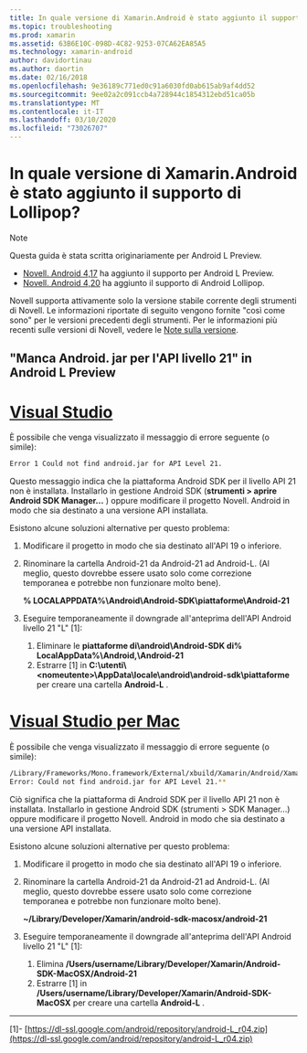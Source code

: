 ```yaml
---
title: In quale versione di Xamarin.Android è stato aggiunto il supporto di Lollipop?
ms.topic: troubleshooting
ms.prod: xamarin
ms.assetid: 63B6E10C-098D-4C82-9253-07CA62EA85A5
ms.technology: xamarin-android
author: davidortinau
ms.author: daortin
ms.date: 02/16/2018
ms.openlocfilehash: 9e36189c771ed0c91a6030fd0ab615ab9af4dd52
ms.sourcegitcommit: 9ee02a2c091ccb4a728944c1854312ebd51ca05b
ms.translationtype: MT
ms.contentlocale: it-IT
ms.lasthandoff: 03/10/2020
ms.locfileid: "73026707"
---
```

# <a name="what-version-of-xamarinandroid-added-lollipop-support"></a>In quale versione di Xamarin.Android è stato aggiunto il supporto di Lollipop?

> [!NOTE]
> Questa guida è stata scritta originariamente per Android L Preview.

- [Novell. Android 4,17](https://github.com/xamarin/release-notes-archive/blob/master/release-notes/android/xamarin.android_4/xamarin.android_4.17/index.md) ha aggiunto il supporto per Android L Preview.
- [Novell. Android 4,20](https://github.com/xamarin/release-notes-archive/blob/master/release-notes/android/xamarin.android_4/xamarin.android_4.20/index.md) ha aggiunto il supporto di Android Lollipop.

Novell supporta attivamente solo la versione stabile corrente degli strumenti di Novell. Le informazioni riportate di seguito vengono fornite "così come sono" per le versioni precedenti degli strumenti. Per le informazioni più recenti sulle versioni di Novell, vedere le [Note sulla versione](https://docs.microsoft.com/xamarin/whats-new/#product-release-notes).

## <a name="missing-androidjar-for-api-level-21-in-android-l-preview"></a>"Manca Android. jar per l'API livello 21" in Android L Preview

# <a name="visual-studio"></a>[Visual Studio](#tab/windows)

È possibile che venga visualizzato il messaggio di errore seguente (o simile):

```cmd
Error 1 Could not find android.jar for API Level 21.
```

Questo messaggio indica che la piattaforma Android SDK per il livello API 21 non è installata. Installarlo in gestione Android SDK (**strumenti > aprire Android SDK Manager...** ) oppure modificare il progetto Novell. Android in modo che sia destinato a una versione API installata.

Esistono alcune soluzioni alternative per questo problema:

1. Modificare il progetto in modo che sia destinato all'API 19 o inferiore.

2. Rinominare la cartella Android-21 da Android-21 ad Android-L. (Al meglio, questo dovrebbe essere usato solo come correzione temporanea e potrebbe non funzionare molto bene).

   **% LOCALAPPDATA%\\Android\\Android-SDK\\piattaforme\\Android-21**

3. Eseguire temporaneamente il downgrade all'anteprima dell'API Android livello 21 "L" [1]:

    1. Eliminare le **piattaforme di\\android\\Android-SDK di% LocalAppData%\\Android,\\Android-21** 
    2. Estrarre [1] in **C:\\utenti\\&lt;nomeutente&gt;\\AppData\\locale\\android\\android-sdk\\piattaforme** per creare una cartella **Android-L** .

# <a name="visual-studio-for-mac"></a>[Visual Studio per Mac](#tab/macos)

È possibile che venga visualizzato il messaggio di errore seguente (o simile):

```bash
/Library/Frameworks/Mono.framework/External/xbuild/Xamarin/Android/Xamarin.Android.Common.targets: 
Error: Could not find android.jar for API Level 21.**
```

Ciò significa che la piattaforma di Android SDK per il livello API 21 non è installata. Installarlo in gestione Android SDK (strumenti > SDK Manager...) oppure modificare il progetto Novell. Android in modo che sia destinato a una versione API installata.

Esistono alcune soluzioni alternative per questo problema:

1. Modificare il progetto in modo che sia destinato all'API 19 o inferiore.

2. Rinominare la cartella Android-21 da Android-21 ad Android-L. (Al meglio, questo dovrebbe essere usato solo come correzione temporanea e potrebbe non funzionare molto bene).

   **~/Library/Developer/Xamarin/android-sdk-macosx/android-21**

3. Eseguire temporaneamente il downgrade all'anteprima dell'API Android livello 21 "L" [1]:

    1. Elimina **/Users/username/Library/Developer/Xamarin/Android-SDK-MacOSX/Android-21**
    2. Estrarre [1] in **/Users/username/Library/Developer/Xamarin/Android-SDK-MacOSX** per creare una cartella **Android-L** .

-----

[1]- [https://dl-ssl.google.com/android/repository/android-L_r04.zip](https://dl-ssl.google.com/android/repository/android-L_r04.zip)
